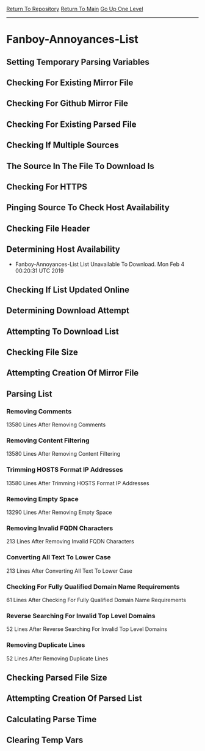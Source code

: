[Return To Repository](https://github.com/deathbybandaid/piholeparser/)
[Return To Main](https://github.com/deathbybandaid/piholeparser/blob/master/RecentRunLogs/Mainlog.md)
[Go Up One Level](https://github.com/deathbybandaid/piholeparser/blob/master/RecentRunLogs/TopLevelScripts/30-Processing-External-Blacklists.md)
____________________________________
# Fanboy-Annoyances-List
## Setting Temporary Parsing Variables
## Checking For Existing Mirror File
## Checking For Github Mirror File
## Checking For Existing Parsed File
## Checking If Multiple Sources
## The Source In The File To Download Is
## Checking For HTTPS
## Pinging Source To Check Host Availability
## Checking File Header
## Determining Host Availability
* Fanboy-Annoyances-List List Unavailable To Download. Mon Feb 4 00:20:31 UTC 2019
## Checking If List Updated Online
## Determining Download Attempt
## Attempting To Download List
## Checking File Size
## Attempting Creation Of Mirror File
## Parsing List
### Removing Comments
13580 Lines After Removing Comments
### Removing Content Filtering
13580 Lines After Removing Content Filtering
### Trimming HOSTS Format IP Addresses
13580 Lines After Trimming HOSTS Format IP Addresses
### Removing Empty Space
13290 Lines After Removing Empty Space
### Removing Invalid FQDN Characters
213 Lines After Removing Invalid FQDN Characters
### Converting All Text To Lower Case
213 Lines After Converting All Text To Lower Case
### Checking For Fully Qualified Domain Name Requirements
61 Lines After Checking For Fully Qualified Domain Name Requirements
### Reverse Searching For Invalid Top Level Domains
52 Lines After Reverse Searching For Invalid Top Level Domains
### Removing Duplicate Lines
52 Lines After Removing Duplicate Lines
## Checking Parsed File Size
## Attempting Creation Of Parsed List
## Calculating Parse Time
## Clearing Temp Vars
